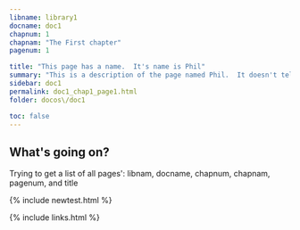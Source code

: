 ```yaml
---
libname: library1
docname: doc1
chapnum: 1
chapnam: "The First chapter"
pagenum: 1

title: "This page has a name.  It's name is Phil"
summary: "This is a description of the page named Phil.  It doesn't tell you much, and you shouldn't trust what it does tell you."
sidebar: doc1
permalink: doc1_chap1_page1.html
folder: docos\/doc1

toc: false
---
```


## What's going on?
Trying to get a list of all pages': libnam, docname, chapnum, chapnam, pagenum, and title

{% include newtest.html %}

{% include links.html %}